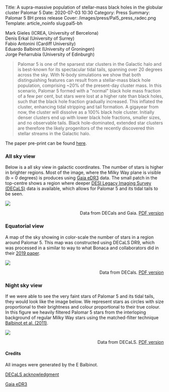 Title: A supra-massive population of stellar-mass black holes in the globular cluster Palomar 5
Date: 2020-07-03 10:30
Category: Press
Summary: Palomar 5 BH press release
Cover: /images/press/Pal5_press_radec.png
Template: article_noinfo
slug:pal5-bh

Mark Gieles (ICREA, University of Bercelona) <br />
Denis Erkal (University of Surrey) <br />
Fabio Antonini (Cardiff University) <br />
Eduardo Balbinot (University of Groningen) <br />
Jorge Peñarrubia (University of Edinburgh)

> Palomar 5 is one of the sparsest star clusters in the Galactic halo and is
> best-known for its spectacular tidal tails, spanning over 20 degrees across the
> sky. With N-body simulations we show that both distinguishing features can
> result from a stellar-mass black hole population, comprising ~20% of the
> present-day cluster mass. In this scenario, Palomar 5 formed with a "normal"
> black hole mass fraction of a few per cent, but stars were lost at a higher
> rate than black holes, such that the black hole fraction gradually increased.
> This inflated the cluster, enhancing tidal stripping and tail formation. A
> gigayear from now, the cluster will dissolve as a 100% black hole cluster.
> Initially denser clusters end up with lower black hole fractions, smaller
> sizes, and no observable tails. Black hole-dominated, extended star clusters
> are therefore the likely progenitors of the recently discovered thin stellar
> streams in the Galactic halo.

The paper pre-print can be found [here](https://arxiv.org/abs/2102.11348).

### All sky view

Below is a all sky view in galactic coordinates. The number of stars is higher
in brighter regions. Most of the image, where the Milky Way plane is visible (b
= 0 degrees) is produces using [Gaia
eDR3](https://sci.esa.int/web/gaia/-/28820-summary) data. The small patch in
the top-centre shows a region where deeper [DESI Legacy Imaging Survey
(DECaLS)](https://www.legacysurvey.org/dr9/description/) data is available,
which allows for Palomar 5 and its tidal tails to be seen.


<div class="figure" style="width: auto">
<a href="/images/press/Pal5_press_allsky.png">
    <img src="/images/press/thumbnails/800x_/Pal5_press_allsky.png" />
</a>
<p class="figcaption" align='right'>
Data from DECals and Gaia. <a href=/static/images/press/Pal5_press_allsky.pdf'>PDF version</a>
</p>
</div>



### Equatorial view

A map of the sky showing in color-scale the number of stars in a region around
Palomar 5. This map was constructed using DECaLS DR9, which was processed
in a similar to way to what Bonaca and collaborators did in their [2019
paper](https://ui.adsabs.harvard.edu/abs/2020ApJ...889...70B/abstract).

<div class="figure" style="width: auto">
<a href="/images/press/Pal5_press_radec.png">
    <img src="/images/press/thumbnails/800x_/Pal5_press_radec.png" />
</a>
<p class="figcaption" align='right'>
Data from DECals. <a href=/static/images/press/Pal5_press_radec.pdf'>PDF version</a>
</p>
</div>



### Night sky view

If we were able to see the very faint stars of Palomar 5 and its tidal tails,
they would look like the image below. We represent stars as circles with size
proportional to their brightness and colour proportional to their true colour.
In this figure we heavily filtered
Palomar 5 stars from the interloping background of regular Milky Way stars
using the matched-filter technique [Balbinot et al.
(2011)](https://ui.adsabs.harvard.edu/abs/2011MNRAS.416..393B/abstract). 


<div class="figure" style="width: auto">
<a href="/images/press/Pal5_press_nightview.png">
    <img src="/images/press/thumbnails/800x_/Pal5_press_nightview.png" />
</a>
<p class="figcaption" align='right'>
Data from DECaLS. <a href=/static/images/press/Pal5_press_nightview.pdf'>PDF version</a>
</p>
</div>


#### Credits

All images were generated by the E Balbinot. 
 
[DECaLS acknowledgment](https://www.legacysurvey.org/acknowledgment/)

[Gaia eDR3](https://gea.esac.esa.int/archive/documentation/GEDR3/Miscellaneous/sec_acknowl/)

